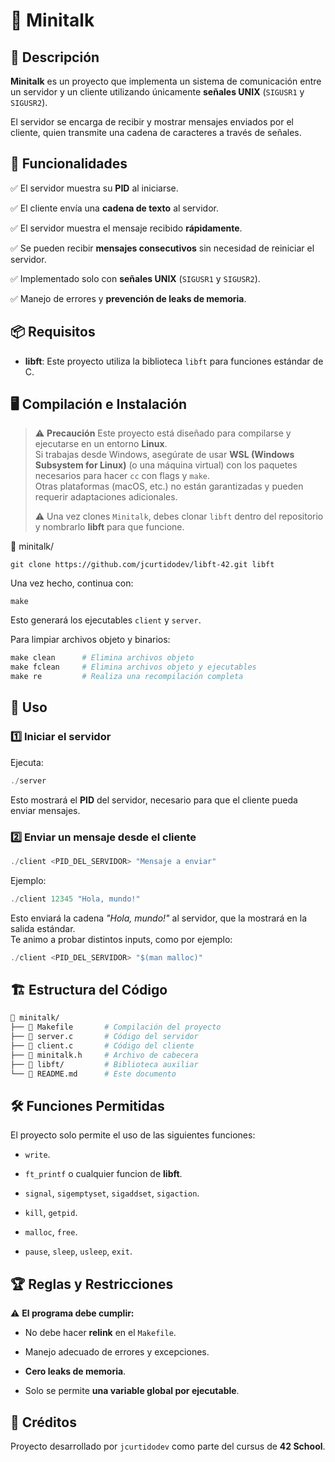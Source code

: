 # 📡 Minitalk
## 📌 Descripción
**Minitalk** es un proyecto que implementa un sistema de comunicación entre un servidor y un cliente utilizando únicamente **señales UNIX** (`SIGUSR1` y `SIGUSR2`).

El servidor se encarga de recibir y mostrar mensajes enviados por el cliente, quien transmite una cadena de caracteres a través de señales.

## 🎯 Funcionalidades

✅ El servidor muestra su **PID** al iniciarse.

✅ El cliente envía una **cadena de texto** al servidor.

✅ El servidor muestra el mensaje recibido **rápidamente**.

✅ Se pueden recibir **mensajes consecutivos** sin necesidad de reiniciar el servidor.

✅ Implementado solo con **señales UNIX** (`SIGUSR1` y `SIGUSR2`).

✅ Manejo de errores y **prevención de leaks de memoria**.


## 📦 Requisitos
- **libft**: Este proyecto utiliza la biblioteca `libft` para funciones estándar de C.


## 🖥️ Compilación e Instalación
> ⚠️ **Precaución**
> Este proyecto está diseñado para compilarse y ejecutarse en un entorno **Linux**.  
> Si trabajas desde Windows, asegúrate de usar **WSL (Windows Subsystem for Linux)** 
> (o una máquina virtual) con los paquetes necesarios para hacer `cc` con flags y `make`.  
> Otras plataformas (macOS, etc.) no están garantizadas y pueden requerir adaptaciones adicionales.
> 
> ⚠️ Una vez clones `Minitalk`, debes clonar `libft` dentro del repositorio y nombrarlo **libft** para que funcione.  


📂 minitalk/
```
git clone https://github.com/jcurtidodev/libft-42.git libft
```
Una vez hecho, continua con:
```
make
```

Esto generará los ejecutables `client` y `server`.

Para limpiar archivos objeto y binarios:

```Makefile
make clean      # Elimina archivos objeto
make fclean     # Elimina archivos objeto y ejecutables
make re         # Realiza una recompilación completa
```

## 🚀 Uso

### 1️⃣ Iniciar el servidor

Ejecuta:
```C
./server
```
Esto mostrará el **PID** del servidor, necesario para que el cliente pueda enviar mensajes.

### 2️⃣ Enviar un mensaje desde el cliente
```C
./client <PID_DEL_SERVIDOR> "Mensaje a enviar"
```
Ejemplo:
```C
./client 12345 "Hola, mundo!"
```
Esto enviará la cadena _"Hola, mundo!"_ al servidor, que la mostrará en la salida estándar.  
Te animo a probar distintos inputs, como por ejemplo:
```C
./client <PID_DEL_SERVIDOR> "$(man malloc)"
```
## 🏗️ Estructura del Código
```Makefile
📂 minitalk/
├── 📜 Makefile       # Compilación del proyecto
├── 📜 server.c       # Código del servidor
├── 📜 client.c       # Código del cliente
├── 📜 minitalk.h     # Archivo de cabecera
├── 📂 libft/         # Biblioteca auxiliar
└── 📜 README.md      # Este documento
```
## 🛠️ Funciones Permitidas

El proyecto solo permite el uso de las siguientes funciones:

- `write`.

- `ft_printf` o cualquier funcion de **libft**.

- `signal`, `sigemptyset`, `sigaddset`, `sigaction`.

- `kill`, `getpid`.

- `malloc`, `free`.

- `pause`, `sleep`, `usleep`, `exit`.

## 🏆 Reglas y Restricciones

⚠️ **El programa debe cumplir:**

- No debe hacer **relink** en el `Makefile`.

- Manejo adecuado de errores y excepciones.

- **Cero leaks de memoria**.

- Solo se permite **una variable global por ejecutable**.

## 🤝 Créditos

Proyecto desarrollado por `jcurtidodev` como parte del cursus de **42 School**.
